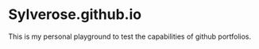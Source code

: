 # Sylverose.github.io
This is my personal playground to test the capabilities of github portfolios.
